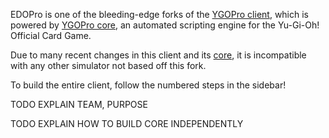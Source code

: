 EDOPro is one of the bleeding-edge forks of the [YGOPro client](https://github.com/Fluorohydride/ygopro), which is powered by [YGOPro core](https://github.com/Fluorohydride/ygopro-core), an automated scripting engine for the Yu-Gi-Oh! Official Card Game.

Due to many recent changes in this client and its [core](https://github.com/edo9300/ygopro-core), it is incompatible with any other simulator not based off this fork.

To build the entire client, follow the numbered steps in the sidebar!

TODO EXPLAIN TEAM, PURPOSE

TODO EXPLAIN HOW TO BUILD CORE INDEPENDENTLY